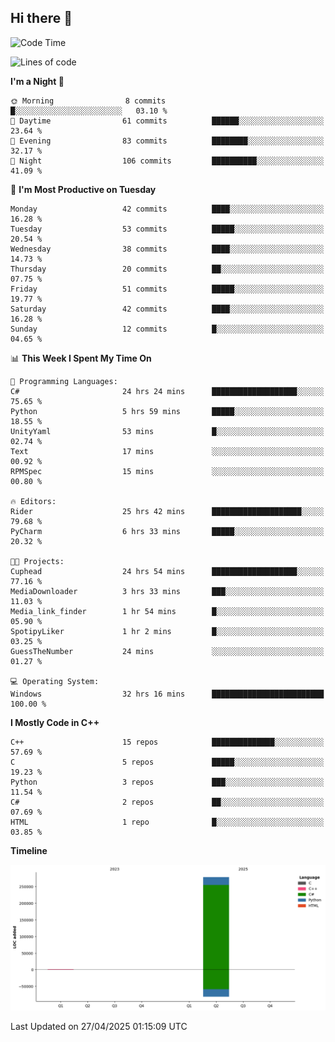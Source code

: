 ## Hi there 👋

<!--
**wxrstvrsn/wxrstvrsn** is a ✨ _special_ ✨ repository because its `README.md` (this file) appears on your GitHub profile.

Here are some ideas to get you started:

- 🔭 I’m currently working on ...
- 🌱 I’m currently learning ...
- 👯 I’m looking to collaborate on ...
- 🤔 I’m looking for help with ...
- 💬 Ask me about ...
- 📫 How to reach me: ...
- 😄 Pronouns: ...
- ⚡ Fun fact: ...
-->
<!--START_SECTION:waka-->
![Code Time](http://img.shields.io/badge/Code%20Time-53%20hrs%2048%20mins-blue)

![Lines of code](https://img.shields.io/badge/From%20Hello%20World%20I%27ve%20Written-279.6%20thousand%20lines%20of%20code-blue)

**I'm a Night 🦉** 

```text
🌞 Morning                8 commits           █░░░░░░░░░░░░░░░░░░░░░░░░   03.10 % 
🌆 Daytime                61 commits          ██████░░░░░░░░░░░░░░░░░░░   23.64 % 
🌃 Evening                83 commits          ████████░░░░░░░░░░░░░░░░░   32.17 % 
🌙 Night                  106 commits         ██████████░░░░░░░░░░░░░░░   41.09 % 
```
📅 **I'm Most Productive on Tuesday** 

```text
Monday                   42 commits          ████░░░░░░░░░░░░░░░░░░░░░   16.28 % 
Tuesday                  53 commits          █████░░░░░░░░░░░░░░░░░░░░   20.54 % 
Wednesday                38 commits          ████░░░░░░░░░░░░░░░░░░░░░   14.73 % 
Thursday                 20 commits          ██░░░░░░░░░░░░░░░░░░░░░░░   07.75 % 
Friday                   51 commits          █████░░░░░░░░░░░░░░░░░░░░   19.77 % 
Saturday                 42 commits          ████░░░░░░░░░░░░░░░░░░░░░   16.28 % 
Sunday                   12 commits          █░░░░░░░░░░░░░░░░░░░░░░░░   04.65 % 
```


📊 **This Week I Spent My Time On** 

```text
💬 Programming Languages: 
C#                       24 hrs 24 mins      ███████████████████░░░░░░   75.65 % 
Python                   5 hrs 59 mins       █████░░░░░░░░░░░░░░░░░░░░   18.55 % 
UnityYaml                53 mins             █░░░░░░░░░░░░░░░░░░░░░░░░   02.74 % 
Text                     17 mins             ░░░░░░░░░░░░░░░░░░░░░░░░░   00.92 % 
RPMSpec                  15 mins             ░░░░░░░░░░░░░░░░░░░░░░░░░   00.80 % 

🔥 Editors: 
Rider                    25 hrs 42 mins      ████████████████████░░░░░   79.68 % 
PyCharm                  6 hrs 33 mins       █████░░░░░░░░░░░░░░░░░░░░   20.32 % 

🐱‍💻 Projects: 
Cuphead                  24 hrs 54 mins      ███████████████████░░░░░░   77.16 % 
MediaDownloader          3 hrs 33 mins       ███░░░░░░░░░░░░░░░░░░░░░░   11.03 % 
Media_link_finder        1 hr 54 mins        █░░░░░░░░░░░░░░░░░░░░░░░░   05.90 % 
SpotipyLiker             1 hr 2 mins         █░░░░░░░░░░░░░░░░░░░░░░░░   03.25 % 
GuessTheNumber           24 mins             ░░░░░░░░░░░░░░░░░░░░░░░░░   01.27 % 

💻 Operating System: 
Windows                  32 hrs 16 mins      █████████████████████████   100.00 % 
```

**I Mostly Code in C++** 

```text
C++                      15 repos            ██████████████░░░░░░░░░░░   57.69 % 
C                        5 repos             █████░░░░░░░░░░░░░░░░░░░░   19.23 % 
Python                   3 repos             ███░░░░░░░░░░░░░░░░░░░░░░   11.54 % 
C#                       2 repos             ██░░░░░░░░░░░░░░░░░░░░░░░   07.69 % 
HTML                     1 repo              █░░░░░░░░░░░░░░░░░░░░░░░░   03.85 % 
```



**Timeline**

![Lines of Code chart](https://raw.githubusercontent.com/wxrstvrsn/wxrstvrsn/main/assets/bar_graph.png)


 Last Updated on 27/04/2025 01:15:09 UTC
<!--END_SECTION:waka-->
